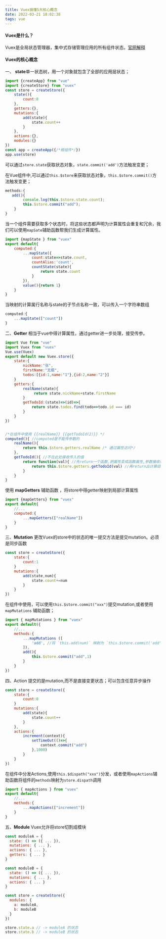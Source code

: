 ```yaml
---
title: Vuex搞懂5大核心概念
date: 2022-03-21 18:02:38
tags: vue
---
```


#### Vuex是什么？

Vuex是全局状态管理器，集中式存储管理应用的所有组件状态。[官网解释](https://vuex.vuejs.org/zh/)

#### Vuex的核心概念

一、 **state**单一状态树，用一个对象就包含了全部的应用层状态；

```js
import {createApp} from "vue"
import {createStore} from "vuex"
const store = createStore({
    state(){
        count:0
    },
    getters:{},
    mutations:{
    	add(state){
    		state.count++
		}
	},
    actions:{},
    modules:{}
})
const app = createApp({/*根组件*/})
app.use(store)
```

可以通过`store.state`获取状态对象，`state.commit('add')`方法触发变更；

在Vue组件中,可以通过`this.$store`来获取状态对象，`this.$store.commit()`方法触发变更；

```js
methods:{
   add(){
        console.log(this.$store.state.count);
        this.$store.commit("add");
    }
}
```

当一个组件需要获取多个状态时，将这些状态都声明为计算属性会重复和冗余，我们可以使用`mapSate`辅助函数帮我们生成计算属性。

```js
import {mapState } from "vuex"
export default{
    computed:{
       	...mapState({
            count:state=>state.count,
            countAlias:'count',
            countState(state){
            	return state.count
            }
        }),
        value(){return 1}
    }
}
```

当映射的计算属行名称与state的子节点名称一致，可以传入一个字符串数组

```js
computed:{
	...mapState(["count"])
}
```

二、**Getter** 相当于vue中得计算属性，通过getter进一步处理，接受传参。

```js
import Vue from "vue"
import Vuex from "vuex"
Vue.use(Vuex)
export default new Vuex.store({
    state:{
        nickName:"张",
        firstName:"无极",
        todos:[{id:1,name:"1"},{id:2,name:"2"}]
    }
    getters:{
    	realName(state){
             return state.nickName+state.firstName
        }
        getTodoId:(state)=>(id)=>{
            return state.todos.find(todo=>todo.id === id)
        }
    }
})


/*在组件中使用 {{realName}} {{getTodoId(2)}} */
computed(){ //computed是不能传参数的
    realName(){
        return this.$store.getters.realName /* 通过属性访问*/
    },
    getTodoId(){ //不在此处接收传入的值
        return function(val){ //先return一个函数,把属性变成函数属性,参数接收传入的值
            return this.$store.getters.getTodoId(val) //再return出计算结果
        }
    }
}

```

使用 **mapGetters** 辅助函数 ，将store中得getter映射到局部计算属性

```js
import {mapGetters} from "vuex"
export default{
    //...
    computed:{
        ...mapGetters(["realName"])
    }
}
```



三、**Mutation** 更改Vuex的store中的状态的唯一提交方法是提交mutation。必须是同步函数

```js
const store = createStore({
    state:{
        count:1
    }
    mutations:{
        add(state,num){
   		    state.count+=num
        }
    }
})
```

在组件中使用，可以使用`this.$store.commit("xxx")`提交mutation,或者使用`mapMutations` 辅助函数；

```js
import { mapMutations } from "vuex"
export default({
    //...
    methods:{
        ...mapMutations ([
            'add', //将 `this.add(num)` 映射为 `this.$store.commit('add', num)
        ]),
        add(){
            this.$store.commit("add",1)
        }
    }
})
```

四、Action  提交的是mutation,而不是直接变更状态；可以包含任意异步操作

```js
const store = createStore({
    state:{
        count:0
    }
    mutations:{
        add(state){
    		state.count++
        }
    },
    actions:{
        increment(context){
            setTimeOut(()=>{
                context.commit("add")
            },1000)
        }
    }
})
```

在组件中分发Actions,使用`this.$dispath("xxx")`分发，或者使用`mapActions`辅助函数将组件的`methods`映射为`store.dispath`调用

```js
import { mapActions } from "vuex"
export default{
    //...
    methods:{
        ...mapActions(["increment"])
    }
}
```



五、**Module** Vuex允许将store切割成模块 

```js
const moduleA = {
  state: () => ({ ... }),
  mutations: { ... },
  actions: { ... },
  getters: { ... }
}

const moduleB = {
  state: () => ({ ... }),
  mutations: { ... },
  actions: { ... }
}

const store = createStore({
  modules: {
    a: moduleA,
    b: moduleB
  }
})

store.state.a // -> moduleA 的状态
store.state.b // -> moduleB 的状态
```

